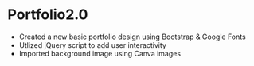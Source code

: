 # Portfolio2.0
- Created a new basic portfolio design using Bootstrap & Google Fonts
- Utlized jQuery script to add user interactivity
- Imported background image using Canva images
